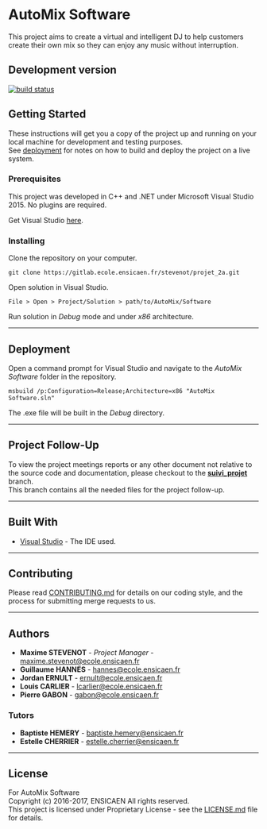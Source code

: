 # AutoMix Software

This project aims to create a virtual and intelligent DJ to help customers create their own mix so they can enjoy any music without interruption.

## Development version

[![build status](https://gitlab.ecole.ensicaen.fr/stevenot/projet_2a/badges/develop/build.svg)](https://gitlab.ecole.ensicaen.fr/stevenot/projet_2a/commits/develop)

## Getting Started

These instructions will get you a copy of the project up and running on your local machine for development and testing purposes.  
See [deployment](#deployment) for notes on how to build and deploy the project on a live system.

### Prerequisites

This project was developed in C++ and .NET under Microsoft Visual Studio 2015. No plugins are required.

Get Visual Studio [here](https://www.visualstudio.com/downloads/).

### Installing

Clone the repository on your computer.

```
git clone https://gitlab.ecole.ensicaen.fr/stevenot/projet_2a.git
```

Open solution in Visual Studio.

```
File > Open > Project/Solution > path/to/AutoMix/Software
```

Run solution in *Debug* mode and under *x86* architecture.

----------

## Deployment

Open a command prompt for Visual Studio and navigate to the *AutoMix Software* folder in the repository.
```
msbuild /p:Configuration=Release;Architecture=x86 "AutoMix Software.sln"
```
The .exe file will be built in the *Debug* directory.

----------

## Project Follow-Up

To view the project meetings reports or any other document not relative to the source code and documentation, please checkout to the **[suivi_projet](https://gitlab.ecole.ensicaen.fr/stevenot/projet_2a/tree/suivi_projet/Suivi%20de%20projet)** branch.  
This branch contains all the needed files for the project follow-up.

----------

## Built With

 - [Visual Studio](https://www.visualstudio.com/) - The IDE used.

----------

## Contributing

Please read [CONTRIBUTING.md](CONTRIBUTING.md) for details on our coding style, and the process for submitting merge requests to us.

----------

## Authors

 - **Maxime STEVENOT** - *Project Manager* - <maxime.stevenot@ecole.ensicaen.fr>
 - **Guillaume HANNES** - <hannes@ecole.ensicaen.fr>
 - **Jordan ERNULT** - <ernult@ecole.ensicaen.fr>
 - **Louis CARLIER** - <lcarlier@ecole.ensicaen.fr>
 - **Pierre GABON** - <gabon@ecole.ensicaen.fr>

### Tutors

 - **Baptiste HEMERY** - <baptiste.hemery@ensicaen.fr>
 - **Estelle CHERRIER** - <estelle.cherrier@ensicaen.fr>

----------

## License

For AutoMix Software  
Copyright (c) 2016-2017, ENSICAEN All rights reserved.  
This project is licensed under Proprietary License - see the [LICENSE.md](LICENSE.md) file for details.